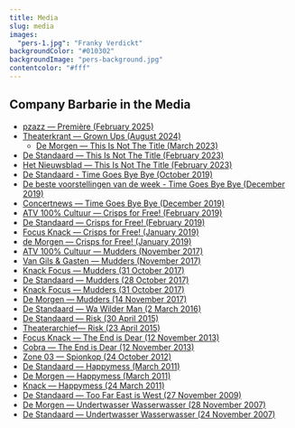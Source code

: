 ```yaml
---
title: Media
slug: media
images:
  "pers-1.jpg": "Franky Verdickt"
backgroundColor: "#010302"
backgroundImage: "pers-background.jpg"
contentcolor: "#fff"
---
```


## Company Barbarie in the Media

- <a href="/pers/2025-02-02-premiere-pzazz.pdf">pzazz — Première (February 2025)</a>
- <a href="https://www.theaterkrant.nl/recensie/grote-mensen-4/compagnie-barbarie-bronks/">Theaterkrant — Grown Ups (August 2024)</a>
  - <a href="https://www.demorgen.be/tv-cultuur/compagnie-barbarie-goochelt-met-humor-filosofie-en-waarheid~b76107c0/">De Morgen — This Is Not The Title (March 2023)</a>
- <a href="/pers/2023-02-07-dit-is-niet-de-titel-de-standaard.jpg">De Standaard — This Is Not The Title (February 2023)</a>
- <a href="/pers/2023-02-07-dit-is-niet-de-titel-nieuwsblad.pdf">Het Nieuwsblad — This Is Not The Title (February 2023)</a>
- <a href="https://www.standaard.be/cnt/dmf20191027_04687914">De Standaard - Time Goes Bye Bye (October 2019)</a>
- <a href="https://www.standaard.be/cnt/dmf20191223_04780607">De beste voorstellingen van de week - Time Goes Bye Bye (December 2019)</a>
- <a href="https://www.concertnews.be/recensietonen.php?id=4353">Concertnews — Time Goes Bye Bye (December 2019)</a>
- <a href="https://www.youtube.com/watch?v=2XX7pVLDW88">ATV 100% Cultuur — Crisps for Free! (February 2019)</a>
- <a href="http://www.standaard.be/cnt/dmf20190201_04147110">De Standaard — Crisps for Free! (February 2019)</a>
- <a href="https://weekend.knack.be/lifestyle/maatschappij/feminisme-voor-kleuters-over-sommige-onderwerpen-moet-je-gewoon-luid-roepen/article-longread-1421573.html?cookie_check=1552928231">Focus Knack — Crisps for Free! (January 2019)</a>
- <a href="https://www.demorgen.be/podium/feminisme-voor-kleuters-gratis-chips-van-compagnie-barbarie-toont-dat-het-kan-be3a2732/1JKBwo/">de Morgen — Crisps for Free! (January 2019)</a>
- <a href="https://vimeo.com/242554032">ATV 100% Cultuur — Mudders (November 2017)</a>
- <a href="https://www.een.be/van-gils-gasten/ode-aan-de-ploetermoeders">Van Gils & Gasten — Mudders (November 2017)</a>
- <a href="https://focus.knack.be/entertainment/podium/compagnie-barbarie-over-modders-met-humor-wekken-we-de-falende-moeder-tot-leven-op-de-buhne/article-longread-919971.html">Knack Focus — Mudders (31 October 2017)</a>
- <a href="https://www.standaard.be/cnt/dmf20171027_03158034">De Standaard — Mudders (28 October 2017)</a>
- <a href="http://focus.knack.be/entertainment/podium/pas-op-je-morst-moeders-modderen-hilarisch-aan-in-modders/article-review-919051.html">Knack Focus — Mudders (31 October 2017)</a>
- <a href="https://www.demorgen.be/podium/-modders-van-compagnie-barbarie-een-eerbetoon-aan-aanmodderende-moeders-bb90f7a3/">De Morgen — Mudders (14 November 2017)</a>
- <a href="http://www.standaard.be/cnt/dmf20160301_02159318">De Standaard — Wa Wilder Man (2 March 2016)</a>
- <a href="http://www.standaard.be/cnt/dmf20150429_01656482">De Standaard — Risk (30 April 2015)</a>
- <a href="http://www.theaterarchief.be/nieuws/compagnie-barbarietheater-antigone-premi%C3%A8re-risk-gezien-theater-antigone-op-woensdag-22-april">Theaterarchief— Risk (23 April 2015)</a>
- <a href="http://focus.knack.be/entertainment/podium/theater-zot-zijn-doet-geen-zeer/article-opinion-192033.html">Focus Knack — The End is Dear (12 November 2013)</a>
- <a href="http://cobra.canvas.be/cm/cobra/podium/podium-recensie/1.1776888">Cobra — The End is Dear (12 November 2013)</a>
- <a href="/pers/2012-10-24-spionkop-zone-03.pdf">Zone 03 — Spionkop (24 October 2012)</a>
- <a href="http://www.standaard.be/cnt/pi3859r3">De Standaard — Happymess (March 2011)</a>
- <a href="https://www.demorgen.be/plus/compagnie-barbarie-pleit-in-happymess-voor-het-recht-op-ongeluk-b-1412187971461/">De Morgen — Happymess (March 2011)</a>
- <a href="http://focus.knack.be/entertainment/podium/theater-happymess-compagnie-barbarie/article-opinion-191129.html">Knack — Happymess (24 March 2011)</a>
- <a href="http://www.standaard.be/cnt/cn2iu57i">De Standaard — Too Far East is West (27 November 2009)</a>
- <a href="https://www.demorgen.be/plus/undertwasser-wasserwasser-b-1412183928710/">De Morgen — Undertwasser Wasserwasser (28 November 2007)</a>
- <a href="http://www.standaard.be/cnt/uv1kivis">De Standaard — Undertwasser Wasserwasser (24 November 2007)</a>
